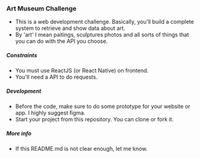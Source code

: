 ### Art Museum Challenge

- This is a web development challenge. Basically, you'll build a complete system to retrieve and show data about art.
- By 'art' I mean paitings, sculptures photos and all sorts of things that you can do with the API you choose.

##### Constraints

- You must use ReactJS (or React Native) on frontend.
- You'll need a API to do requests.

##### Development

- Before the code, make sure to do some prototype for your website or app. I highly suggest figma.
- Start your project from this repository. You can clone or fork it.

##### More info

- If this README.md is not clear enough, let me know.

